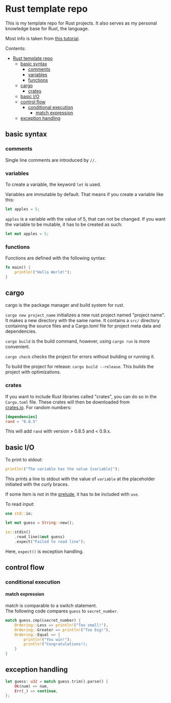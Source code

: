 # Rust template repo

This is my template repo for Rust projects. It also serves as my personal knowledge base for Rust, the language.

Most info is taken from [this tutorial](https://doc.rust-lang.org/book/ch02-00-guessing-game-tutorial.html).  

Contents:

- [Rust template repo](#rust-template-repo)
    - [basic syntax](#basic-syntax)
        - [comments](#comments)
        - [variables](#variables)
        - [functions](#functions)
    - [cargo](#cargo)
        - [crates](#crates)
    - [basic I/O](#basic-i/o)
    - [control flow](#control-flow)
        - [conditional execution](#conditional-execution)
            - [match expression](#match-expression)
    - [exception handling](#exception-handling)

## basic syntax

### comments

Single line comments are introduced by `//`.  

### variables

To create a variable, the keyword `let` is used.  

Variables are immutable by default. That means if you create a variable like this:  
```rust
let apples = 5;
```

`apples` is a variable with the value of 5, that can not be changed. If you want the variable to be mutable, it has to be created as such:  

```rust
let mut apples = 5;
```

### functions

Functions are defined with the following syntax:  
```rust
fn main() {
    println!("Hello World!");
}
```

## cargo

cargo is the package manager and build system for rust.  

`cargo new project_name` initializes a new rust project named "project name".
It makes a new directory with the same name. It contains a `src/` directory containing the source files and a Cargo.toml file for project meta data and dependencies.  

`cargo build` is the build command, however, using `cargo run` is more convenient.  

`cargo check` checks the project for errors without building or running it.  

To build the project for release: `cargo build --release`. This builds the project with optimizations.  

### crates

If you want to include Rust libraries called "crates", you can do so in the `Cargo.toml` file. These crates will then be downloaded from  
[crates.io](crates.io). For random numbers:  

```toml
[dependencies]
rand = "0.8.5"
```  

This will add `rand` with version > 0.8.5 and < 0.9.x.  


## basic I/O

To print to stdout: 
```rust
println!("The variable has the value {variable}");
```
This prints a line to stdout with the value of `variable` at the placeholder initiated with the curly braces.  

If some item is not in the [prelude](https://doc.rust-lang.org/std/prelude/index.html), it has to be included with `use`.  

To read input:  

```rust
use std::io;

let mut guess = String::new();

io::stdin()
    .read_line(&mut guess)
    .expect("Failed to read line");
```  

Here, `expect()` is exception handling.  


## control flow

### conditional execution

#### match expression
  
match is comparable to a switch statement.  
The following code compares `guess` to `secret_number`.

```rust
match guess.cmp(&secret_number) {
    Ordering::Less => println!("Too small!"),
    Ordering::Greater => println!("Too big!"),
    Ordering::Equal => {
        println!("You win!");
        println!("Congratulations!);
    }
}
```


## exception handling

```rust
let guess: u32 = match guess.trim().parse() {
    Ok(num) => num,
    Err(_) => continue,
};
```
